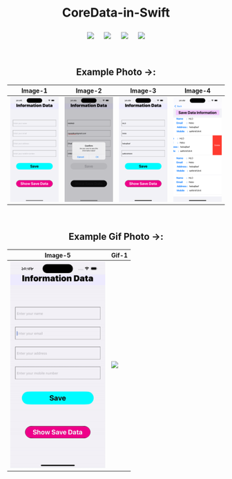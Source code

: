 # <p align = "center"> CoreData-in-Swift </p>

<div align = "center">

![](https://img.shields.io/badge/Build-passing-success.svg?style=flat)&nbsp;&nbsp;&nbsp;&nbsp;&nbsp;
![](https://img.shields.io/badge/Platform-iOS-ff69b4.svg?style=flat)&nbsp;&nbsp;&nbsp;&nbsp;&nbsp;
![](https://img.shields.io/badge/Supported-iOS16.1%20%7C%20OSX%2016.1-4BC51D.svg?style=flat)&nbsp;&nbsp;&nbsp;&nbsp;&nbsp;
![](https://img.shields.io/badge/Swift-5.7.1-orange.svg?style=flat)

<br/>


  
## Example Photo ->:
|Image-1|Image-2|Image-3|Image-4|
|---|---|---|---|
|<img src= './Image sample/1.png' width='220px'>|<img src='./Image sample/2.png' width='220px'>|<img src='./Image sample/5.png' width='220px'>|<img src='./Image sample/4.png' width='220px'>|
<br/>

## Example Gif Photo ->:
|Image-5|Gif-1|
|---|---|
|<img src='./Image sample/1.gif' width='220px'>|<img src='./Image sample/2.gif' width='220px'>|

</div>

